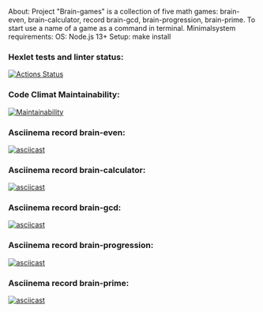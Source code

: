 About: 
    Project "Brain-games" is a collection of five math games: brain-even, brain-calculator, record brain-gcd, brain-progression, brain-prime. To start use a name of a game as a command in terminal.
Minimalsystem requirements:
    OS: Node.js 13+
Setup:
    make install


### Hexlet tests and linter status:
[![Actions Status](https://github.com/vladikKir/frontend-project-lvl1/workflows/hexlet-check/badge.svg)](https://github.com/vladikKir/frontend-project-lvl1/actions)

### Code Climat Maintainability:
[![Maintainability](https://api.codeclimate.com/v1/badges/92ddc2e174380cbf2398/maintainability)](https://codeclimate.com/github/vladikKir/frontend-project-lvl1/maintainability)

### Asciinema record brain-even:
[![asciicast](https://asciinema.org/a/LNSPZ4xARO6ndke6ViDYG5WWJ.svg)](https://asciinema.org/a/LNSPZ4xARO6ndke6ViDYG5WWJ)

### Asciinema record brain-calculator:
[![asciicast](https://asciinema.org/a/ecQKkbiRB6A437pdSmUHkMsHM.svg)](https://asciinema.org/a/ecQKkbiRB6A437pdSmUHkMsHM)

### Asciinema record brain-gcd:
[![asciicast](https://asciinema.org/a/G0otG409YwGvXLy7w7WgBNxMY.svg)](https://asciinema.org/a/G0otG409YwGvXLy7w7WgBNxMY)

### Asciinema record brain-progression:
[![asciicast](https://asciinema.org/a/AIuWqE4F4va8DHxcVTCRmuMQu.svg)](https://asciinema.org/a/AIuWqE4F4va8DHxcVTCRmuMQu)

### Asciinema record brain-prime:
[![asciicast](https://asciinema.org/a/jd88YNyrry5mv3E3GwhXiaZuv.svg)](https://asciinema.org/a/jd88YNyrry5mv3E3GwhXiaZuv)
